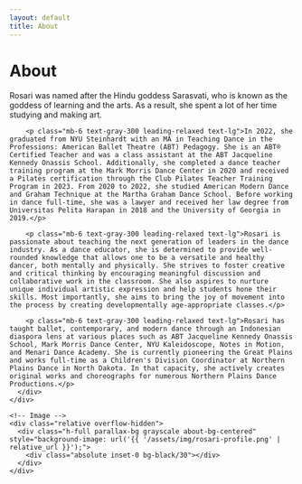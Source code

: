 ```yaml
---
layout: default
title: About
---
```


<div class="min-h-screen bg-black text-white">
  <div class="grid md:grid-cols-2 min-h-screen">
    <!-- Text Content -->
    <div class="bg-charcoal p-8 md:p-16 flex items-center">
      <div class="max-w-xl">
        <h1 class="text-5xl font-quicksand font-semibold mb-8 tracking-wide">About</h1>
        <p class="mb-6 text-gray-300 leading-relaxed text-lg typewriter">Rosari was named after the Hindu goddess Sarasvati, who is known as the goddess of learning and the arts. As a result, she spent a lot of her time studying and making art.</p>
        
        <p class="mb-6 text-gray-300 leading-relaxed text-lg">In 2022, she graduated from NYU Steinhardt with an MA in Teaching Dance in the Professions: American Ballet Theatre (ABT) Pedagogy. She is an ABT® Certified Teacher and was a class assistant at the ABT Jacqueline Kennedy Onassis School. Additionally, she completed a dance teacher training program at the Mark Morris Dance Center in 2020 and received a Pilates certification through the Club Pilates Teacher Training Program in 2023. From 2020 to 2022, she studied American Modern Dance and Graham Technique at the Martha Graham Dance School. Before working in dance full-time, she was a lawyer and received her law degree from Universitas Pelita Harapan in 2018 and the University of Georgia in 2019.</p>
        
        <p class="mb-6 text-gray-300 leading-relaxed text-lg">Rosari is passionate about teaching the next generation of leaders in the dance industry. As a dance educator, she is determined to provide well-rounded knowledge that allows one to be a versatile and healthy dancer, both mentally and physically. She strives to foster creative and critical thinking by encouraging meaningful discussion and collaborative work in the classroom. She also aspires to nurture unique individual artistic expression and help students hone their skills. Most importantly, she aims to bring the joy of movement into the process by creating developmentally age-appropriate classes.</p>
        
        <p class="mb-6 text-gray-300 leading-relaxed text-lg">Rosari has taught ballet, contemporary, and modern dance through an Indonesian diaspora lens at various places such as ABT Jacqueline Kennedy Onassis School, Mark Morris Dance Center, NYU Kaleidoscope, Notes in Motion, and Menari Dance Academy. She is currently pioneering the Great Plains and works full-time as a Children's Division Coordinator at Northern Plains Dance in North Dakota. In that capacity, she actively creates original works and choreographs for numerous Northern Plains Dance Productions.</p>
      </div>
    </div>
    
    <!-- Image -->
    <div class="relative overflow-hidden">
      <div class="h-full parallax-bg grayscale about-bg-centered" style="background-image: url('{{ '/assets/img/rosari-profile.png' | relative_url }}');">
        <div class="absolute inset-0 bg-black/30"></div>
      </div>
    </div>
  </div>
</div>
